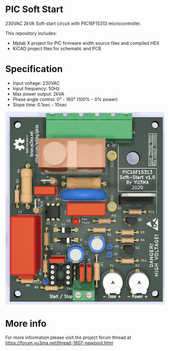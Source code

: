 # PIC Soft Start

230VAC 2kVA Soft-start circuit with PIC16F15313 microcontroller.

This repository includes:
* Mplab X project for PIC firmware width source files and compiled HEX
* KiCAD project files for schematic and PCB

# Specification

* Input voltage: 230VAC
* Input frequency: 50Hz
* Max power output: 2kVA
* Phase angle control: 0° - 180° (100% - 0% power)
* Slope time: 0.1sec - 10sec

![alt text](https://github.com/mikikg/picss/blob/master/doc/pic-soft-start.png)


# More info

For more information please visit the project forum thread at https://forum.yu3ma.net/thread-1807-newpost.html
